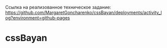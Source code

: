 Ссылка на реализованное техническое задание: https://github.com/MargaretGoncharenko/cssBayan/deployments/activity_log?environment=github-pages

# cssBayan
